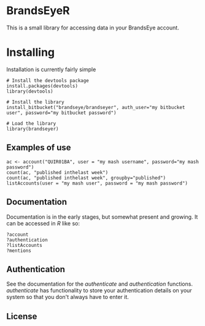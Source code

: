 # BrandsEyeR

This is a small library for accessing data in your BrandsEye account.

# Installing

Installation is currently fairly simple

    # Install the devtools package
    install.packages(devtools)
    library(devtools)
   
    # Install the library
    install_bitbucket("brandseye/brandseyer", auth_user="my bitbucket user", password="my bitbucket password")
   
    # Load the library
    library(brandseyer)

## Examples of use

    ac <- account("QUIR01BA", user = "my mash username", password="my mash password")
    count(ac, "published inthelast week")
    count(ac, "published inthelast week", groupby="published")
    listAccounts(user = "my mash user", password = "my mash password")
    
## Documentation

Documentation is in the early stages, but somewhat present and growing. It can be accessed in *R*
like so:

    ?account
    ?authentication
    ?listAccounts
    ?mentions
    
## Authentication

See the documentation for the *authenticate* and *authentication* functions. 
*authenticate* has functionality to store your authentication details on your 
system so that you don't always have to enter it.

## License
